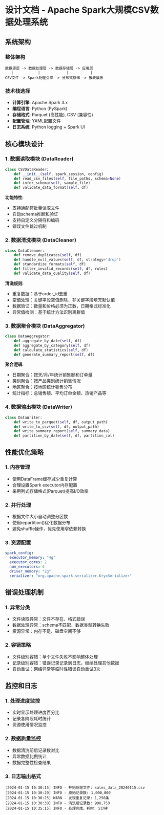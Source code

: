 # 设计文档 - Apache Spark大规模CSV数据处理系统

## 系统架构

### 整体架构
```
数据源层 -> 数据处理层 -> 数据存储层 -> 应用层
   |           |            |          |
CSV文件 -> Spark处理引擎 -> 分布式存储 -> 报表展示
```

### 技术栈选择
- **计算引擎**: Apache Spark 3.x
- **编程语言**: Python (PySpark)
- **存储格式**: Parquet (高性能), CSV (兼容性)
- **配置管理**: YAML配置文件
- **日志系统**: Python logging + Spark UI

## 核心模块设计

### 1. 数据读取模块 (DataReader)
```python
class CSVDataReader:
    def __init__(self, spark_session, config)
    def read_csv_files(self, file_paths, schema=None)
    def infer_schema(self, sample_file)
    def validate_data_format(self, df)
```

**功能特性**:
- 支持通配符批量读取文件
- 自动schema推断和验证
- 支持自定义分隔符和编码
- 错误文件跳过机制

### 2. 数据清洗模块 (DataCleaner)
```python
class DataCleaner:
    def remove_duplicates(self, df)
    def handle_null_values(self, df, strategy='drop')
    def standardize_formats(self, df)
    def filter_invalid_records(self, df, rules)
    def validate_data_quality(self, df)
```

**清洗规则**:
- 重复数据：基于order_id去重
- 空值处理：关键字段空值删除，非关键字段填充默认值
- 数据验证：数量和价格必须为正数，日期格式标准化
- 异常值检测：基于统计方法识别离群值

### 3. 数据聚合模块 (DataAggregator)
```python
class DataAggregator:
    def aggregate_by_date(self, df)
    def aggregate_by_category(self, df)
    def calculate_statistics(self, df)
    def generate_summary_report(self, df)
```

**聚合逻辑**:
- 日期聚合：按天/月/年统计销售额和订单量
- 类别聚合：按产品类别统计销售情况
- 地区聚合：按地区统计销售分布
- 统计指标：总销售额、平均订单金额、热销产品等

### 4. 数据输出模块 (DataWriter)
```python
class DataWriter:
    def write_to_parquet(self, df, output_path)
    def write_to_csv(self, df, output_path)
    def write_summary_report(self, summary_data)
    def partition_by_date(self, df, partition_col)
```

## 性能优化策略

### 1. 内存管理
- 使用DataFrame缓存减少重复计算
- 合理设置Spark executor内存配置
- 采用列式存储格式(Parquet)提高I/O效率

### 2. 并行处理
- 根据文件大小自动调整分区数
- 使用repartition()优化数据分布
- 避免shuffle操作，优先使用窄依赖转换

### 3. 资源配置
```yaml
spark_config:
  executor_memory: "4g"
  executor_cores: 2
  num_executors: 4
  driver_memory: "2g"
  serializer: "org.apache.spark.serializer.KryoSerializer"
```

## 错误处理机制

### 1. 异常分类
- 文件读取异常：文件不存在、格式错误
- 数据处理异常：schema不匹配、数据类型转换失败
- 资源异常：内存不足、磁盘空间不够

### 2. 容错策略
- 文件级别容错：单个文件失败不影响整体处理
- 记录级别容错：错误记录记录到日志，继续处理其他数据
- 自动重试：网络异常等临时性错误自动重试3次

## 监控和日志

### 1. 处理进度监控
- 实时显示处理进度百分比
- 记录各阶段耗时统计
- 资源使用情况监控

### 2. 数据质量监控
- 数据清洗前后记录数对比
- 异常数据比例统计
- 数据完整性检查结果

### 3. 日志输出格式
```
[2024-01-15 10:30:15] INFO - 开始处理文件: sales_data_20240115.csv
[2024-01-15 10:30:20] INFO - 原始记录数: 1,000,000
[2024-01-15 10:30:25] WARN - 发现重复记录: 1,250条
[2024-01-15 10:30:30] INFO - 清洗后记录数: 998,750
[2024-01-15 10:35:15] INFO - 处理完成，耗时: 5分钟
```
